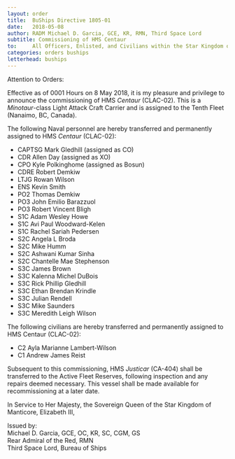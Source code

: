 ```yaml
---
layout: order
title:  BuShips Directive 1805-01
date:   2018-05-08
author: RADM Michael D. Garcia, GCE, KR, RMN, Third Space Lord
subtitle: Commissioning of HMS Centaur
to:     All Officers, Enlisted, and Civilians within the Star Kingdom of Manticore, as well as those Allied with Her Majesty, the Sovereign Queen, Elizabeth III. 
categories: orders buships
letterhead: buships
---
```


Attention to Orders:

Effective as of 0001 Hours on 8 May 2018, it is my pleasure and privilege to announce the commissioning of HMS *Centaur* (CLAC-02). This is a *Minotaur*-class Light Attack Craft Carrier and is assigned to the Tenth Fleet (Nanaimo, BC, Canada).

The following Naval personnel are hereby transferred and permanently assigned to HMS *Centaur* (CLAC-02):

*    CAPTSG Mark Gledhill (assigned as CO)
*    CDR Allen Day (assigned as XO)
*    CPO Kyle Polkinghome (assigned as Bosun)
*    CDRE Robert Demkiw
*    LTJG Rowan Wilson
*    ENS Kevin Smith
*    PO2 Thomas Demkiw
*    PO3 John Emilio Barazzuol
*    PO3 Robert Vincent Bligh
*    S1C Adam Wesley Howe
*    S1C Avi Paul Woodward-Kelen
*    S1C Rachel Sariah Pedersen
*    S2C Angela L Broda
*    S2C Mike Humm
*    S2C Ashwani Kumar Sinha
*    S2C Chantelle Mae Stephenson
*    S3C James Brown
*    S3C Kalenna Michel DuBois
*    S3C Rick Phillip Gledhill
*    S3C Ethan Brendan Krindle
*    S3C Julian Rendell
*    S3C Mike Saunders
*    S3C Meredith Leigh Wilson

The following civilians are hereby transferred and permanently assigned to HMS Centaur (CLAC-02):

*    C2 Ayla Marianne Lambert-Wilson
*    C1 Andrew James Reist

Subsequent to this commissioning, HMS *Justicar* (CA-404) shall be transferred to the Active Fleet Reserves, following inspection and any repairs deemed necessary. This vessel shall be made available for recommissioning at a later date.

In Service to Her Majesty, the Sovereign Queen of the Star Kingdom of Manticore, Elizabeth III,

Issued by:  
Michael D. Garcia, GCE, OC, KR, SC, CGM, GS  
Rear Admiral of the Red, RMN  
Third Space Lord, Bureau of Ships